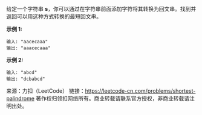 给定一个字符串 **s**，你可以通过在字符串前面添加字符将其转换为回文串。找到并返回可以用这种方式转换的最短回文串。

**示例 1:**
```
输入: "aacecaaa"
输出: "aaacecaaa"
```
**示例 2:**
```
输入: "abcd"
输出: "dcbabcd"
```
来源：力扣（LeetCode）
链接：https://leetcode-cn.com/problems/shortest-palindrome
著作权归领扣网络所有。商业转载请联系官方授权，非商业转载请注明出处。
